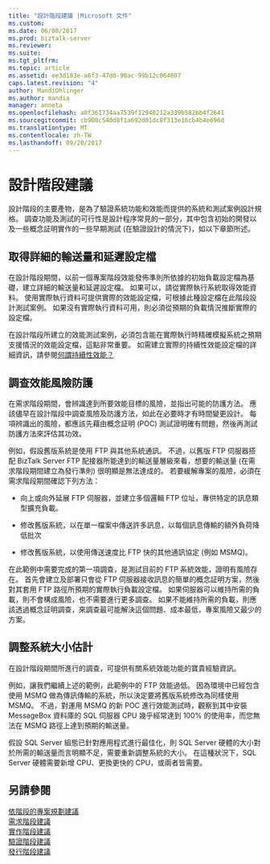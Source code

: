 ```yaml
---
title: "設計階段建議 |Microsoft 文件"
ms.custom: 
ms.date: 06/08/2017
ms.prod: biztalk-server
ms.reviewer: 
ms.suite: 
ms.tgt_pltfrm: 
ms.topic: article
ms.assetid: ee3d183e-a6f3-47d0-90ac-99b12c064607
caps.latest.revision: "4"
author: MandiOhlinger
ms.author: mandia
manager: anneta
ms.openlocfilehash: a0f361734aa7539f12940212a339b582bb4f2641
ms.sourcegitcommit: cb908c540d8f1a692d01dc8f313e16cb4b4e696d
ms.translationtype: MT
ms.contentlocale: zh-TW
ms.lasthandoff: 09/20/2017
---
```

# <a name="design-phase-recommendations"></a>設計階段建議
設計階段的主要產物，是為了驗證系統功能和效能而提供的系統和測試案例設計規格。 調查功能及測試的可行性是設計程序常見的一部分，其中包含初始的開發以及一些概念証明實作的一些早期測試 (在驗證設計的情況下)，如以下章節所述。  
  
## <a name="acquire-detailed-throughput-and-latency-profiles"></a>取得詳細的輸送量和延遲設定檔  
 在設計階段期間，以前一個專案階段效能發佈準則所依據的初始負載設定檔為基礎，建立詳細的輸送量和延遲設定檔。 如果可以，請從實際執行系統取得效能資料。 使用實際執行資料可提供實際的效能設定檔，可根據此種設定檔在此階段設計測試案例。 如果沒有實際執行資料可用，則必須從預期的負載情況推斷實際的設定檔。  
  
 在設計階段所建立的效能測試案例，必須包含能在實際執行時精確模擬系統之預期支援情況的效能設定檔，這點非常重要。 如需建立實際的持續性效能設定檔的詳細資訊，請參閱[何謂持續性效能？](../core/what-is-sustainable-performance.md)  
  
## <a name="investigate-performance-risk-mitigations"></a>調查效能風險防護  
 在需求階段期間，會辨識達到所要效能目標的風險，並指出可能的防護方法。  應該儘早在設計階段中調查風險及防護方法，如此在必要時才有時間變更設計。 每項辨識出的風險，都應該先藉由概念証明 (POC) 測試證明確有問題，然後再測試防護方法來評估其功效。  
  
 例如，假設舊版系統是使用 FTP 與其他系統通訊。 不過，以舊版 FTP 伺服器搭配 BizTalk Server FTP 配接器所能達到的輸送量層級來看，想要的輸送量 (在需求階段期間建立為發行準則) 很明顯是無法達成的。 若要緩解專案的風險，必須在需求階段期間確認下列方法：  
  
-   向上或向外延展 FTP 伺服器，並建立多個邏輯 FTP 位址，專供特定的訊息類型擴充負載。  
  
-   修改舊版系統，以在單一檔案中傳送許多訊息，以每個訊息傳輸的額外負荷降低批次  
  
-   修改舊版系統，以使用傳送速度比 FTP 快的其他通訊協定 (例如 MSMQ)。  
  
 在此範例中需要完成的第一項調查，是測試目前的 FTP 系統效能，證明有風險存在。 首先會建立及部署只會從 FTP 伺服器接收訊息的簡單的概念証明方案，然後對其套用 FTP 路徑所預期的實際執行負載設定檔。 如果伺服器可以維持所需的負載，則不會構成風險，也不需要進行更多調查。 如果不能維持所需的負載，則應該透過概念証明調查，來調查最可能解決這個問題、成本最低，專案風險又最少的方案。  
  
## <a name="refine-system-size-estimate"></a>調整系統大小估計  
 在設計階段期間所進行的調查，可提供有關系統效能功能的寶貴經驗資訊。  
  
 例如，讓我們繼續上述的範例，此範例中的 FTP 效能過低。 因為環境中已經包含使用 MSMQ 做為傳訊傳輸的系統，所以決定要將舊版系統修改為同樣使用 MSMQ。 不過，對運用 MSMQ 的新 POC 進行效能測試時，觀察到其中安裝 MessageBox 資料庫的 SQL 伺服器 CPU 幾乎經常達到 100% 的使用率，而您無法在 MSMQ 路徑上達到預期的輸送量。  
  
 假設 SQL Server 組態已針對應用程式進行最佳化，則 SQL Server 硬體的大小對於所需的輸送量而言明顯不足，需要重新調整系統的大小。 在這種狀況下，SQL Server 硬體需要新增 CPU、更換更快的 CPU，或兩者皆需要。  
  
## <a name="see-also"></a>另請參閱  
 [依階段的專案規劃建議](../core/project-planning-recommendations-by-phase.md)   
 [需求階段建議](../core/requirements-phase-recommendations.md)   
 [實作階段建議](../core/implementation-phase-recommendations.md)   
 [驗證階段建議](../core/verification-phase-recommendations.md)   
 [發行階段建議](../core/release-phase-recommendations.md)